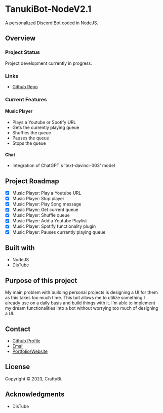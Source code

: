 # TanukiBot-NodeV2.1

A personalized Discord Bot coded in NodeJS.

## Overview

### Project Status

Project development currently in progress.

### Links

-   [Github Repo](https://github.com/PomPoko-lab/TanukiBot-NodeV2.0 'TanukiBot V2 Repo')

### Current Features

#### Music Player

-   Plays a Youtube or Spotify URL
-   Gets the currently playing queue
-   Shuffles the queue
-   Pauses the queue
-   Stops the queue

#### Chat

-   Integration of ChatGPT's 'text-davinci-003' model

## Project Roadmap

-   [x] Music Player: Play a Youtube URL
-   [x] Music Player: Stop player
-   [x] Music Player: Play Song message
-   [x] Music Player: Get current queue
-   [x] Music Player: Shuffle queue
-   [x] Music Player: Add a Youtube Playlist
-   [x] Music Player: Spotify functionality plugin
-   [x] Music Player: Pauses currently playing queue

## Built with

-   NodeJS
-   DisTube

## Purpose of this project

My main problem with building personal projects is designing a UI for them as this takes too much time. This bot allows me to utilize something I already use on a daily basis and build things with it. I'm able to implement my dream functionalities into a bot without worrying too much of designing a UI.

## Contact

-   [Github Profile](https://github.com/PomPoko-lab 'PomPoko-lab')
-   [Email](mailto:hello@pompoko.io 'My Email')
-   [Portfolio/Website](https://pompoko.io/ 'Portfolio')

## License

Copyright &copy; 2023, CraftyBi.

## Acknowledgments

-   DisTube
